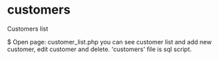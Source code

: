 # customers
Customers list

$ Open page: customer_list.php
    you can see customer list and add new customer, edit customer and delete.
    'customers' file is sql script.
